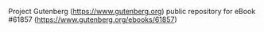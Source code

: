 Project Gutenberg (https://www.gutenberg.org) public repository for
eBook #61857 (https://www.gutenberg.org/ebooks/61857)
